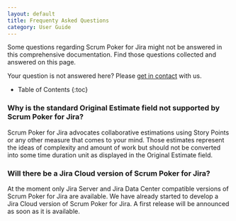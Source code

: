 ```yaml
---
layout: default
title: Frequenty Asked Questions
category: User Guide
---
```


Some questions regarding Scrum Poker for Jira might not be answered in this comprehensive documentation.
Find those questions collected and answered on this page.

Your question is not answered here? Please [get in contact](/support) with us.

* Table of Contents
{:toc}

### Why is the standard Original Estimate field not supported by Scrum Poker for Jira?

Scrum Poker for Jira advocates collaborative estimations using Story Points or any other measure that comes to your mind.
Those estimates represent the ideas of complexity and amount of work but should not be converted into some time duration unit as displayed in the Original Estimate field.

### Will there be a Jira Cloud version of Scrum Poker for Jira?

At the moment only Jira Server and Jira Data Center compatible versions of Scrum Poker for Jira are available.
We have already started to develop a Jira Cloud version of Scrum Poker for Jira.
A first release will be announced as soon as it is available.
